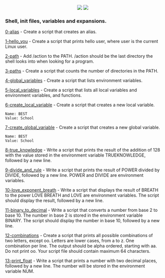 <p align="center">
  <img src="https://img.shields.io/badge/Linux-FCC624?style=for-the-badge&logo=linux&logoColor=black">
  <img src="https://img.shields.io/badge/Shell_Script-121011?style=for-the-badge&logo=gnu-bash&logoColor=white">
</p>

### Shell, init files, variables and expansions.

[0-alias](./0-alias) - Create a script that creates an alias.

[1-hello_you](./1-hello_you) - Create a script that prints hello user, where user is the current Linux user.

[2-path](./2-path) - Add /action to the PATH. /action should be the last directory the shell looks into when looking for a program.

[3-paths](./3-paths) - Create a script that counts the number of directories in the PATH.

[4-global_variables](./4-global_variables) - Create a script that lists environment variables.

[5-local_variables](./5-local_variables) - Create a script that lists all local variables and environment variables, and functions.

[6-create_local_variable](./6-create_local_variable) - Create a script that creates a new local variable.

    Name: BEST
    Value: School

[7-create_global_variable](./7-create_global_variable) - Create a script that creates a new global variable.

    Name: BEST
    Value: School

[8-true_knowledge](./8-true_knowledge) - Write a script that prints the result of the addition of 128 with the value stored in the environment variable TRUEKNOWLEDGE, followed by a new line.

[9-divide_and_rule](./9-divide_and_rule) - Write a script that prints the result of POWER divided by DIVIDE, followed by a new line.
POWER and DIVIDE are environment variables.

[10-love_exponent_breath](./10-love_exponent_breath) - Write a script that displays the result of BREATH to the power LOVE
BREATH and LOVE are environment variables.
The script should display the result, followed by a new line.

[11-binary_to_decimal](./11-binary_to_decimal) - Write a script that converts a number from base 2 to base 10.
The number in base 2 is stored in the environment variable BINARY.
The script should display the number in base 10, followed by a new line.

[12-combinations](./12-combinations) - Create a script that prints all possible combinations of two letters, except oo.
Letters are lower cases, from a to z.
One combination per line.
The output should be alpha ordered, starting with aa.
Do not print oo.
Your script file should contain maximum 64 characters.

[13-print_float](./13-print_float) - Write a script that prints a number with two decimal places, followed by a new line.
The number will be stored in the environment variable NUM. 
